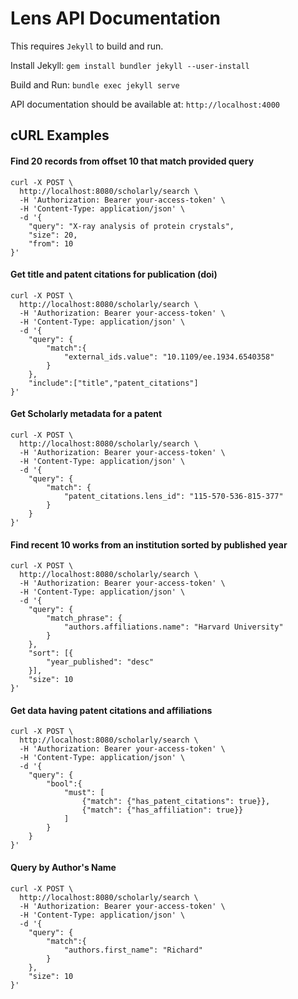 Lens API Documentation
=========
This requires `Jekyll` to build and run.

Install Jekyll:
`gem install bundler jekyll --user-install`

Build and Run:
`bundle exec jekyll serve`

API documentation should be available at:
`http://localhost:4000`

## cURL Examples

#### Find 20 records from offset 10 that match provided query
```
curl -X POST \
  http://localhost:8080/scholarly/search \
  -H 'Authorization: Bearer your-access-token' \
  -H 'Content-Type: application/json' \
  -d '{
    "query": "X-ray analysis of protein crystals",
    "size": 20,
    "from": 10
}'
```

#### Get title and patent citations for publication (doi)
```
curl -X POST \
  http://localhost:8080/scholarly/search \
  -H 'Authorization: Bearer your-access-token' \
  -H 'Content-Type: application/json' \
  -d '{
    "query": {
    	"match":{
    		"external_ids.value": "10.1109/ee.1934.6540358"
    	}
    },
    "include":["title","patent_citations"]
}'
```

#### Get Scholarly metadata for a patent
```
curl -X POST \
  http://localhost:8080/scholarly/search \
  -H 'Authorization: Bearer your-access-token' \
  -H 'Content-Type: application/json' \
  -d '{
	"query": {
		"match": {
			"patent_citations.lens_id": "115-570-536-815-377"
		}
	}
}'
```

#### Find recent 10 works from an institution sorted by published year

```
curl -X POST \
  http://localhost:8080/scholarly/search \
  -H 'Authorization: Bearer your-access-token' \
  -H 'Content-Type: application/json' \
  -d '{
	"query": {
		"match_phrase": {
			"authors.affiliations.name": "Harvard University"
		}
	},
	"sort": [{
		"year_published": "desc"
	}],
	"size": 10
}'
```

#### Get data having patent citations and affiliations
```
curl -X POST \
  http://localhost:8080/scholarly/search \
  -H 'Authorization: Bearer your-access-token' \
  -H 'Content-Type: application/json' \
  -d '{
    "query": {
        "bool":{
            "must": [
                {"match": {"has_patent_citations": true}},
                {"match": {"has_affiliation": true}}
            ]
        }
    }
}'
```

#### Query by Author's Name
```
curl -X POST \
  http://localhost:8080/scholarly/search \
  -H 'Authorization: Bearer your-access-token' \
  -H 'Content-Type: application/json' \
  -d '{
    "query": {
    	"match":{
    		"authors.first_name": "Richard"
    	}
    },
    "size": 10
}'
```
